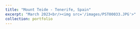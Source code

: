```yaml
---
title: "Mount Teide - Tenerife, Spain"
excerpt: "March 2023<br/><img src='/images/PST00033.JPG'>"
collection: portfolio
---
```

